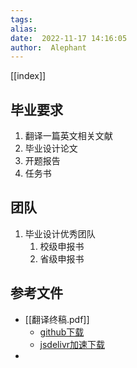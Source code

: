 ```yaml
---
tags:  
alias:  
date:  2022-11-17 14:16:05 
author:  Alephant
---
```

[[index]]

## 毕业要求
1. 翻译一篇英文相关文献
2. 毕业设计论文
3. 开题报告
4. 任务书

## 团队
1. 毕业设计优秀团队
	1. 校级申报书
	2. 省级申报书

## 参考文件
- [[翻译终稿.pdf]]
	- [github下载](https://github.com/Alephant6/nuist-graduation-projection/raw/main/public/attachments/翻译终稿.pdf)
	- [jsdelivr加速下载](https://cdn.jsdelivr.net/gh/Alephant6/nuist-graduation-projection/public/attachments/翻译终稿.pdf)
- 